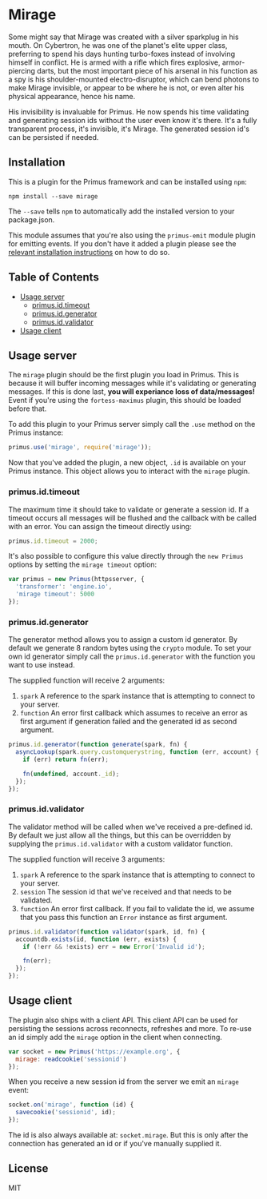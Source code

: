 # Mirage

Some might say that Mirage was created with a silver sparkplug in his mouth. On
Cybertron, he was one of the planet's elite upper class, preferring to spend his
days hunting turbo-foxes instead of involving himself in conflict. He is armed
with a rifle which fires explosive, armor-piercing darts, but the most important
piece of his arsenal in his function as a spy is his shoulder-mounted
electro-disruptor, which can bend photons to make Mirage invisible, or appear to
be where he is not, or even alter his physical appearance, hence his name.

His invisibility is invaluable for Primus. He now spends his time validating and
generating session ids without the user even know it's there. It's a fully
transparent process, it's invisible, it's Mirage. The generated session id's can
be persisted if needed.

## Installation

This is a plugin for the Primus framework and can be installed using `npm`:

```
npm install --save mirage
```

The `--save` tells `npm` to automatically add the installed version to your
package.json.

This module assumes that you're also using the `primus-emit` module plugin for
emitting events. If you don't have it added a plugin please see the [relevant
installation instructions](https://github.com/primus/emit) on how to do so.

## Table of Contents

- [Usage server](#usage-server)
  - [primus.id.timeout](#primusidtimeout)
  - [primus.id.generator](#primusidgenerator)
  - [primus.id.validator](#primusidvalidator)
- [Usage client](#usage-client)

## Usage server

The `mirage` plugin should be the first plugin you load in Primus. This is
because it will buffer incoming messages while it's validating or generating
messages. If this is done last, **you will experiance loss of data/messages!**
Event if you're using the `fortess-maximus` plugin, this should be loaded before
that.

To add this plugin to your Primus server simply call the `.use` method on the
Primus instance:

```js
primus.use('mirage', require('mirage'));
```

Now that you've added the plugin, a new object, `.id` is available on your Primus
instance. This object allows you to interact with the `mirage` plugin.

### primus.id.timeout

The maximum time it should take to validate or generate a session id. If
a timeout occurs all messages will be flushed and the callback with be called
with an error. You can assign the timeout directly using:

```js
primus.id.timeout = 2000;
```

It's also possible to configure this value directly through the `new Primus`
options by setting the `mirage timeout` option:

```js
var primus = new Primus(httpsserver, {
  'transformer': 'engine.io',
  'mirage timeout': 5000
});
```

### primus.id.generator

The generator method allows you to assign a custom id generator. By default we
generate 8 random bytes using the `crypto` module. To set your own id generator
simply call the `primus.id.generator` with the function you want to use instead.

The supplied function will receive 2 arguments:

1. `spark` A reference to the spark instance that is attempting to connect to
   your server.
2. `function` An error first callback which assumes to receive an error as first
   argument if generation failed and the generated id as second argument.

```js
primus.id.generator(function generate(spark, fn) {
  asyncLookup(spark.query.customquerystring, function (err, account) {
    if (err) return fn(err);

    fn(undefined, account._id);
  });
});
```

### primus.id.validator

The validator method will be called when we've received a pre-defined id. By
default we just allow all the things, but this can be overridden by supplying
the `primus.id.validator` with a custom validator function.

The supplied function will receive 3 arguments:

1. `spark` A reference to the spark instance that is attempting to connect to
   your server.
2. `session` The session id that we've received and that needs to be validated.
3. `function` An error first callback. If you fail to validate the id, we assume
   that you pass this function an `Error` instance as first argument.

```js
primus.id.validator(function validator(spark, id, fn) {
  accountdb.exists(id, function (err, exists) {
    if (!err && !exists) err = new Error('Invalid id');

    fn(err);
  });
});
```

## Usage client

The plugin also ships with a client API. This client API can be used for
persisting the sessions across reconnects, refreshes and more. To re-use an id
simply add the `mirage` option in the client when connecting. 

```js
var socket = new Primus('https://example.org', {
  mirage: readcookie('sessionid')
});
```

When you receive a new session id from the server we emit an `mirage` event:

```js
socket.on('mirage', function (id) {
  savecookie('sessionid', id);
});
```

The id is also always available at: `socket.mirage`. But this is only after the
connection has generated an id or if you've manually supplied it.

## License

MIT
